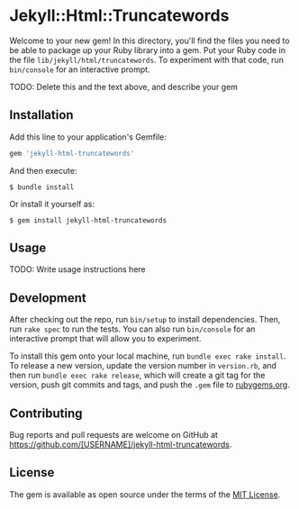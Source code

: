 # Jekyll::Html::Truncatewords

Welcome to your new gem! In this directory, you'll find the files you need to be able to package up your Ruby library into a gem. Put your Ruby code in the file `lib/jekyll/html/truncatewords`. To experiment with that code, run `bin/console` for an interactive prompt.

TODO: Delete this and the text above, and describe your gem

## Installation

Add this line to your application's Gemfile:

```ruby
gem 'jekyll-html-truncatewords'
```

And then execute:

    $ bundle install

Or install it yourself as:

    $ gem install jekyll-html-truncatewords

## Usage

TODO: Write usage instructions here

## Development

After checking out the repo, run `bin/setup` to install dependencies. Then, run `rake spec` to run the tests. You can also run `bin/console` for an interactive prompt that will allow you to experiment.

To install this gem onto your local machine, run `bundle exec rake install`. To release a new version, update the version number in `version.rb`, and then run `bundle exec rake release`, which will create a git tag for the version, push git commits and tags, and push the `.gem` file to [rubygems.org](https://rubygems.org).

## Contributing

Bug reports and pull requests are welcome on GitHub at https://github.com/[USERNAME]/jekyll-html-truncatewords.


## License

The gem is available as open source under the terms of the [MIT License](https://opensource.org/licenses/MIT).
